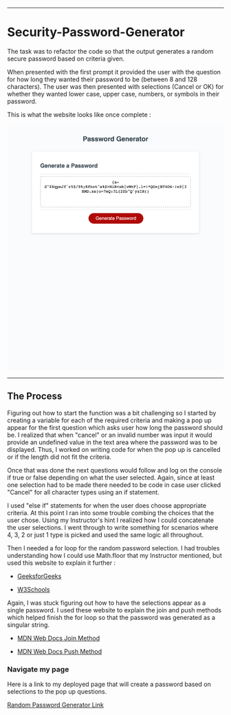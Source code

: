 --------------------------------------

# Security-Password-Generator

The task was to refactor the code so that the output generates a random secure password based on criteria given. 

When presented with the first prompt it provided the user with the question for how long they wanted their password to be (between 8 and 128 characters). The user was then presented with selections (Cancel or  OK) for whether they wanted lower case, upper case, numbers, or symbols in their password. 

This is what the website looks like once complete :

![PNG of Random Password Generator](images/Password-Generator.png)

--------------------------------------

## The Process 

Figuring out how to start the function was a bit challenging so I started by creating a variable for each of the required criteria and making a pop up appear for the first question which asks user how long the password should be. I realized that when "cancel" or an invalid number was input it would provide an undefined value in the text area where the password was to be displayed. Thus, I worked on writing code for when the pop up is cancelled or if the length did not fit the criteria. 

Once that was done the next questions would follow and log on the console if true or false depending on what the user selected. Again, since at least one selection had to be made there needed to be code in case user clicked "Cancel" for all character types using an if statement. 

I used "else if" statements for when the user does choose appropriate criteria. At this point I ran into some trouble combing the choices that the user chose. Using my Instructor's hint I realized how I could concatenate the user selections. I went through to write something for scenarios where 4, 3, 2 or just 1 type is picked and used the same logic all throughout. 

Then I needed a for loop for the random password selection. 
I had troubles understanding how I could use Math.floor that my Instructor mentioned, but used this website to explain it further :

* [GeeksforGeeks](https://www.geeksforgeeks.org/how-to-generate-a-random-password-using-javascript/)

* [W3Schools](https://www.w3schools.com/jsref/jsref_floor.asp)

Again, I was stuck figuring out how to have the selections appear as a single password. I used these website to explain the join and push methods which helped finish the for loop so that the password was generated as a singular string.

* [MDN Web Docs Join Method](https://developer.mozilla.org/en-US/docs/Web/JavaScript/Reference/Global_Objects/Array/join)

* [MDN Web Docs Push Method](https://developer.mozilla.org/en-US/docs/Web/JavaScript/Reference/Global_Objects/Array/push)


### Navigate my page

Here is a link to my deployed page that will create a password based on selections to the pop up questions. 

[Random Password Generator Link](https://jmonrom.github.io/Security-Password-Generator/)
